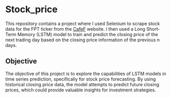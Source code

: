 # Stock_price
This repository contains a project where I used Selenium to scrape stock data for the FPT ticker from the [CafeF](https://s.cafef.vn/hose/fpt-cong-ty-co-phan-fpt.chn) website. I then used a Long Short-Term Memory (LSTM) model to train and predict the closing price of the next trading day based on the closing price information of the previous n days.

## Objective
The objective of this project is to explore the capabilities of LSTM models in time series prediction, specifically for stock price forecasting. By using historical closing price data, the model attempts to predict future closing prices, which could provide valuable insights for investment strategies.
